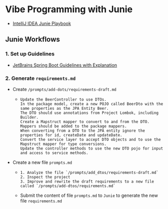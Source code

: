 # Vibe Programming with Junie 

- [IntelliJ IDEA Junie Playbook](https://www.jetbrains.com/guide/ai/article/junie/intellij-idea/)

## Junie Workflows 

### 1. Set up Guidelines 

- [JetBrains Spring Boot Guidelines with Explanation](https://github.com/JetBrains/junie-guidelines/blob/main/guidelines/java/spring-boot/guidelines-with-explanations.md)

### 2. Generate `requirements.md`

- Create `/prompts/add-dots/requirements-draft.md`
  - ``` 
    Update the BeerController to use DTOs.
    In the package model, create a new POJO called BeerDto with the same properties as the JPA Entity Beer.
    The DTO should use annotations from Project Lombok, including Builder.
    Create a Mapstruct mapper to convert to and from the DTO.
    Mappers should be added to the package mappers.
    When converting from a DTO to the JPA entity ignore the properties for id, createDate and updateDate.
    Convert the service layer to accept DTO objects and to use the Mapstruct mapper for type conversions.
    Update the controller methods to use the new DTO pojo for input and access to service methods.
    ```
- Create a new file `prompts.md` 
  - ```
    1. Analyze the file `/prompts/add_dtos/requirements-draft.md` 
    2. Inspect the project 
    3. Improve and rewrite the draft requirements to a new file called `/prompts/add-dtos/requirements.md` 
    ``` 
  - Submit the content of file `prompts.md` to `Junie` to generate the new file `requirements.md`
